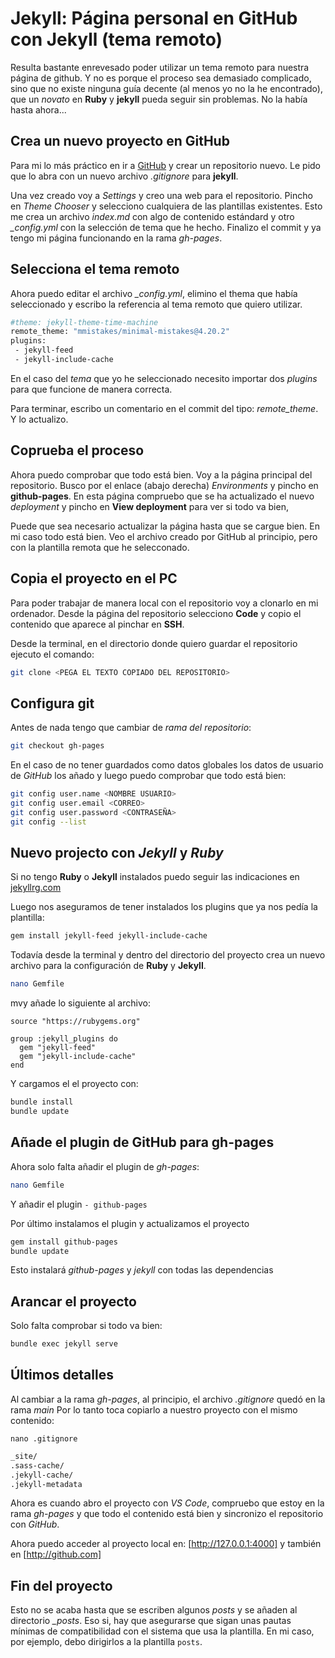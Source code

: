 # Jekyll: Página personal en GitHub con Jekyll (tema remoto)

Resulta bastante enrevesado poder utilizar un tema remoto para nuestra página de github.
Y no es porque el proceso sea demasiado complicado, sino que no existe ninguna guía decente (al menos yo no la he encontrado), que un _novato_ en __Ruby__ y __jekyll__ pueda seguir sin problemas. No la había hasta ahora...

## Crea un nuevo proyecto en GitHub

 Para mi lo más práctico en ir a [GitHub](https://github.com) y crear un repositorio nuevo.
 Le pido que lo abra con un nuevo archivo _.gitignore_ para __jekyll__.

 Una vez creado voy a _Settings_ y creo una web para el repositorio. Pincho en _Theme Chooser_ y selecciono cualquiera de las plantillas existentes. Esto me crea un archivo _index.md_ con algo de contenido estándard y otro *_config.yml* con la selección de tema que he hecho. Finalizo el commit y ya tengo mi página funcionando en la rama _gh-pages_.

## Selecciona el tema remoto

 Ahora puedo editar el archivo *_config.yml*, elimino el thema que había seleccionado y escribo la referencia al tema remoto que quiero utilizar.

 ``` sh
#theme: jekyll-theme-time-machine
remote_theme: "mmistakes/minimal-mistakes@4.20.2"
plugins:
  - jekyll-feed
  - jekyll-include-cache
 ```

En el caso del _tema_ que yo he seleccionado necesito importar dos _plugins_ para que funcione de manera correcta.

 Para terminar, escribo un comentario en el commit del tipo: _remote_theme_.
 Y lo actualizo.

## Coprueba el proceso

 Ahora puedo comprobar que todo está bien. Voy a la página principal del repositorio. Busco por el enlace (abajo derecha) _Environments_ y pincho en __github-pages__.
 En esta página compruebo que se ha actualizado el nuevo _deployment_ y pincho en __View deployment__ para ver si todo va bien,

 Puede que sea necesario actualizar la página hasta que se cargue bien.
 En mi caso todo está bien. Veo el archivo creado por GitHub al principio, pero con la plantilla remota que he selecconado.

## Copia el proyecto en el PC

 Para poder trabajar de manera local con el repositorio voy a clonarlo en mi ordenador.
 Desde la página del repositorio selecciono __Code__ y copio el contenido que aparece al pinchar en __SSH__.

 Desde la terminal, en el directorio donde quiero guardar el repositorio ejecuto el comando:

 ``` sh
 git clone <PEGA EL TEXTO COPIADO DEL REPOSITORIO>
 ```

## Configura git

 Antes de nada tengo que cambiar de _rama del repositorio_:

 ``` sh
 git checkout gh-pages

 ```

En el caso de no tener guardados como datos globales los datos de usuario de _GitHub_ los añado y luego puedo comprobar que todo está bien:

``` sh
git config user.name <NOMBRE USUARIO>
git config user.email <CORREO>
git config user.password <CONTRASEÑA>
git config --list
```


 ## Nuevo projecto con _Jekyll_ y _Ruby_

Si no tengo __Ruby__ o __Jekyll__ instalados puedo seguir las indicaciones en [jekyllrg.com](https://jekyllrb.com/docs/installation/ubuntu/)

Luego nos aseguramos de tener instalados los plugins que ya nos pedía la plantilla:

``` sh
gem install jekyll-feed jekyll-include-cache
```

Todavía desde la terminal y dentro del directorio del proyecto crea un nuevo archivo para la configuración de __Ruby__ y __Jekyll__.

``` sh
nano Gemfile
```

mvy añade lo siguiente al archivo:

```
source "https://rubygems.org"

group :jekyll_plugins do
  gem "jekyll-feed"
  gem "jekyll-include-cache"
end
```

Y cargamos el el proyecto con:

``` sh
bundle install
bundle update
```

## Añade el plugin de GitHub para gh-pages

Ahora solo falta añadir el plugin de _gh-pages_:

``` sh
nano Gemfile
```

Y añadir el plugin ```- github-pages```

Por último instalamos el plugin y actualizamos el proyecto

``` sh
gem install github-pages
bundle update
```

Esto instalará _github-pages_ y _jekyll_ con todas las dependencias

## Arancar el proyecto

Solo falta comprobar si todo va bien:

``` sh
bundle exec jekyll serve
```

## Últimos detalles

 Al cambiar a la rama _gh-pages_, al principio, el archivo _.gitignore_ quedó en la rama _main_
 Por lo tanto toca copiarlo a nuestro proyecto con el mismo contenido:

 ```nano .gitignore```

 ``` sh
 _site/
 .sass-cache/
 .jekyll-cache/
 .jekyll-metadata
 ```

 Ahora es cuando abro el proyecto con _VS Code_, compruebo que estoy en la rama _gh-pages_ y que todo el contenido está bien y sincronizo el repositorio con _GitHub_.

 Ahora puedo acceder al proyecto local en: [http://127.0.0.1:4000] y también en [http://github.com]

## Fin del proyecto

Esto no se acaba hasta que se escriben algunos _posts_ y se añaden al directorio *_posts*.
Eso si, hay que asegurarse que sigan unas pautas mínimas de compatibilidad con el sistema que usa la plantilla.
En mi caso, por ejemplo, debo dirigirlos a la plantilla ```posts```.